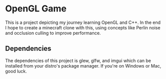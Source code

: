 # OpenGL Game
This is a project depicting my journey learning OpenGL and C++. In the end I hope to create a minecraft clone with this, using concepts like Perlin noise and occlusion culling to improve performance.

## Dependencies

The dependencies of this project is glew, glfw, and imgui which can be installed from your distro's package manager. If you're on Windows or Mac, good luck.
